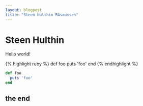 ```yaml
---
layout: blogpost
title: "Steen Hulthin RAsmussen"
---
```


# Steen Hulthin

Hello world! 


{% highlight ruby %}
def foo
  puts 'foo'
end
{% endhighlight %}

```ruby
def foo
  puts 'foo'
end
```


## the end
